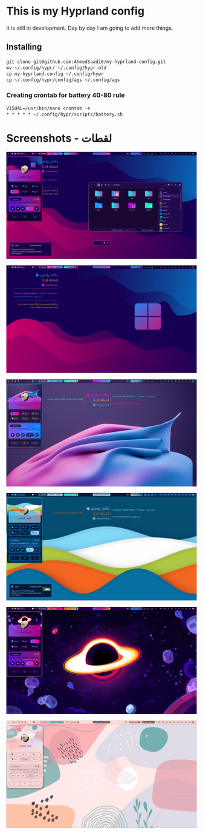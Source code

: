# This is my Hyprland config
It is still in development. Day by day I am going to add more things.

## Installing
	git clone git@github.com:AhmedSaadi0/my-hyprland-config.git
	mv ~/.config/hypr/ ~/.config/hypr-old
	cp my-hyprland-config ~/.config/hypr
	cp ~/.config/hypr/config/ags ~/.config/ags


### Creating crontab for battery 40-80 rule
    VISUAL=/usr/bin/nano crontab -e
    * * * * * ~/.config/hypr/scripts/battery.sh

# Screenshots - لقطات
<p align='center'>
	<img alt='screenshot 1' src='https://github.com/AhmedSaadi0/my-hyprland-config/blob/main/screenshots/1.png'/>
</p>
<p align='center'>
	<img alt='screenshot 2' src='https://github.com/AhmedSaadi0/my-hyprland-config/blob/main/screenshots/2.png'/>
</p>
<p align='center'>
	<img alt='screenshot 3' src='https://github.com/AhmedSaadi0/my-hyprland-config/blob/main/screenshots/3.png'/>
</p>
<p align='center'>
	<img alt='screenshot 4' src='https://github.com/AhmedSaadi0/my-hyprland-config/blob/main/screenshots/4.png'/>
</p>
<p align='center'>
	<img alt='screenshot 5' src='https://github.com/AhmedSaadi0/my-hyprland-config/blob/main/screenshots/5.png'/>
</p>
<p align='center'>
	<img alt='screenshot 6' src='https://github.com/AhmedSaadi0/my-hyprland-config/blob/main/screenshots/6.png'/>
</p>
